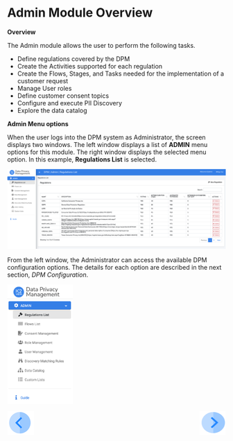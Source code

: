 

# Admin Module Overview

**Overview**

The Admin module allows the user to perform the following tasks.
- Define regulations covered by the DPM
- Create the Activities supported for each regulation 
- Create the Flows, Stages, and Tasks needed for the implementation of a customer request 
- Manage User roles
- Define customer consent topics
- Configure and execute PII Discovery
- Explore the data catalog

**Admin Menu options**

When the user logs into the DPM system as Administrator, the screen displays two windows. The left window displays a list of <b>ADMIN</b> menu options for this module. The right window displays the selected menu option. In this example, <b>Regulations List</b> is selected.

![image](/articles/DPM/images/figure_2_admin_module.png)                           



From the left window, the Administrator can access the available DPM configuration options. The details for each option are described in the next section, <i>DPM Configuration</i>.

<img src="../images/figure_3_admin_menu.png" width="30%" height="30%">





[![Previous](/articles/DPM/images/Previous.png)](/articles/DPM/02_Admin_Module/README.md)[<img align="right" width="60" height="54" src="/articles/DPM/images/Next.png">](/articles/DPM/02_Admin_Module/02_DPM_Configuration.md)
